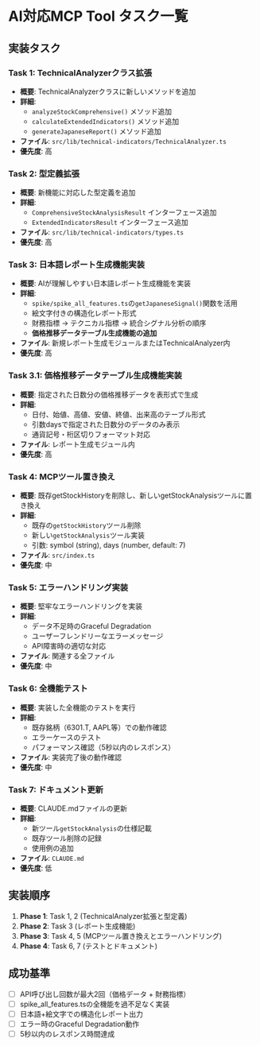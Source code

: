 # AI対応MCP Tool タスク一覧

## 実装タスク

### Task 1: TechnicalAnalyzerクラス拡張
- **概要**: TechnicalAnalyzerクラスに新しいメソッドを追加
- **詳細**:
  - `analyzeStockComprehensive()` メソッド追加
  - `calculateExtendedIndicators()` メソッド追加  
  - `generateJapaneseReport()` メソッド追加
- **ファイル**: `src/lib/technical-indicators/TechnicalAnalyzer.ts`
- **優先度**: 高

### Task 2: 型定義拡張
- **概要**: 新機能に対応した型定義を追加
- **詳細**:
  - `ComprehensiveStockAnalysisResult` インターフェース追加
  - `ExtendedIndicatorsResult` インターフェース追加
- **ファイル**: `src/lib/technical-indicators/types.ts`
- **優先度**: 高

### Task 3: 日本語レポート生成機能実装
- **概要**: AIが理解しやすい日本語レポート生成機能を実装
- **詳細**:
  - `spike/spike_all_features.ts`の`getJapaneseSignal()`関数を活用
  - 絵文字付きの構造化レポート形式
  - 財務指標 → テクニカル指標 → 統合シグナル分析の順序
  - **価格推移データテーブル生成機能の追加**
- **ファイル**: 新規レポート生成モジュールまたはTechnicalAnalyzer内
- **優先度**: 高

### Task 3.1: 価格推移データテーブル生成機能実装
- **概要**: 指定された日数分の価格推移データを表形式で生成
- **詳細**:
  - 日付、始値、高値、安値、終値、出来高のテーブル形式
  - 引数daysで指定された日数分のデータのみ表示
  - 通貨記号・桁区切りフォーマット対応
- **ファイル**: レポート生成モジュール内
- **優先度**: 高

### Task 4: MCPツール置き換え
- **概要**: 既存getStockHistoryを削除し、新しいgetStockAnalysisツールに置き換え
- **詳細**:
  - 既存の`getStockHistory`ツール削除
  - 新しい`getStockAnalysis`ツール実装
  - 引数: symbol (string), days (number, default: 7)
- **ファイル**: `src/index.ts`
- **優先度**: 中

### Task 5: エラーハンドリング実装
- **概要**: 堅牢なエラーハンドリングを実装
- **詳細**:
  - データ不足時のGraceful Degradation
  - ユーザーフレンドリーなエラーメッセージ
  - API障害時の適切な対応
- **ファイル**: 関連する全ファイル
- **優先度**: 中

### Task 6: 全機能テスト
- **概要**: 実装した全機能のテストを実行
- **詳細**:
  - 既存銘柄（6301.T, AAPL等）での動作確認
  - エラーケースのテスト
  - パフォーマンス確認（5秒以内のレスポンス）
- **ファイル**: 実装完了後の動作確認
- **優先度**: 中

### Task 7: ドキュメント更新
- **概要**: CLAUDE.mdファイルの更新
- **詳細**:
  - 新ツール`getStockAnalysis`の仕様記載
  - 既存ツール削除の記録
  - 使用例の追加
- **ファイル**: `CLAUDE.md`
- **優先度**: 低

## 実装順序

1. **Phase 1**: Task 1, 2 (TechnicalAnalyzer拡張と型定義)
2. **Phase 2**: Task 3 (レポート生成機能)
3. **Phase 3**: Task 4, 5 (MCPツール置き換えとエラーハンドリング)
4. **Phase 4**: Task 6, 7 (テストとドキュメント)

## 成功基準

- [ ] API呼び出し回数が最大2回（価格データ + 財務指標）
- [ ] spike_all_features.tsの全機能を過不足なく実装
- [ ] 日本語+絵文字での構造化レポート出力
- [ ] エラー時のGraceful Degradation動作
- [ ] 5秒以内のレスポンス時間達成